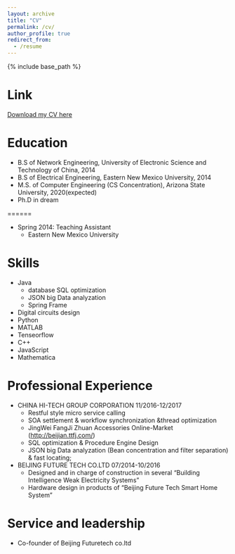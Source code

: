 ```yaml
---
layout: archive
title: "CV"
permalink: /cv/
author_profile: true
redirect_from:
  - /resume
---
```


{% include base_path %}


Link
======
[Download my CV here](https://songtianbo.github.io/files/tianbocv.pdf)

Education
======
* B.S of Network Engineering, University of Electronic Science and Technology of China, 2014
* B.S of Electrical Engineering, Eastern New Mexico University, 2014
* M.S. of Computer Engineering (CS Concentration), Arizona State University, 2020(expected)
* Ph.D in dream

======
* Spring 2014: Teaching Assistant
  * Eastern New Mexico University

Skills
======
* Java
  * database SQL optimization
  * JSON big Data analyzation
  * Spring Frame
* Digital circuits design
* Python
* MATLAB 
* Tenseorflow
* C++
* JavaScript
* Mathematica
 
Professional Experience
======
* CHINA HI-TECH GROUP CORPORATION   11/2016-12/2017
  * Restful style micro service calling
  * SOA settlement & workflow synchronization &thread optimization
  * JingWei FangJi Zhuan Accessories Online-Market (http://beijian.ttfj.com/)
  * SQL optimization & Procedure Engine Design
  * JSON big Data analyzation (Bean concentration and filter separation) & fast locating;
* BEIJING FUTURE TECH CO.LTD        07/2014-10/2016
  * Designed and in charge of construction in several “Building Intelligence Weak Electricity Systems”
  * Hardware design in products of “Beijing Future Tech Smart Home System”

Service and leadership
======
* Co-founder of Beijing Futuretech co.ltd
